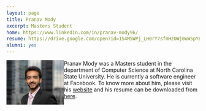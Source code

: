 ```yaml
---
layout: page
title: Pranav Mody
excerpt: Masters Student
home: https://www.linkedin.com/in/pranav-mody96/
resume: https://drive.google.com/open?id=1S4M5WPj_LH0rY7sfmHzOWj0uW5pYEtBj
alumni: yes
---
```



<img align="left" width="150" src="/img/pranav.jpg">
Pranav Mody was a Masters student in the department of Computer Science at North Carolina State University. He is currently a software engineer at Facebook. To know more about him, please visit his <a href="https://www.linkedin.com/in/pranav-mody96/">website</a> and his resume can be downloaded from <a href="https://drive.google.com/open?id=1S4M5WPj_LH0rY7sfmHzOWj0uW5pYEtBj">here</a>.
